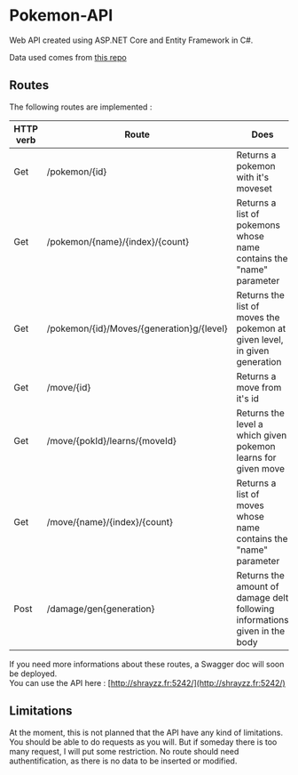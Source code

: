 # Pokemon-API

Web API created using ASP.NET Core and Entity Framework in C#.  

Data used comes from [this repo](https://github.com/veekun/pokedex)

## Routes

The following routes are implemented :

HTTP verb | Route | Does | Takes (body) | Returns  
------ | ------ | ------ | ------ | ------
Get | /pokemon/{id} | Returns a pokemon with it's moveset | Nothing | PokemonDTO
Get | /pokemon/{name}/{index}/{count} | Returns a list of pokemons whose name contains the "name" parameter | Nothing | List of SimplePokemonDTO
Get | /pokemon/{id}/Moves/{generation}g/{level} | Returns the list of moves the pokemon at given level, in given generation | Nothing | List of MoveDTO
Get | /move/{id} | Returns a move from it's id | Nothing | MoveDTO
Get | /move/{pokId}/learns/{moveId} | Returns the level a which given pokemon learns for given move | Nothing | Integer (-1 if not found)
Get | /move/{name}/{index}/{count} | Returns a list of moves whose name contains the "name" parameter | Nothing | List of Moves
Post | /damage/gen{generation} | Returns the amount of damage delt following informations given in the body | Gen{Generation}DamageInformationDTO | Integer

If you need more informations about these routes, a Swagger doc will soon be deployed.  
You can use the API here : [http://shrayzz.fr:5242/](http://shrayzz.fr:5242/)

## Limitations

At the moment, this is not planned that the API have any kind of limitations. You should be able to do requests as you will. But if someday there is too many request, I will put some restriction. No route should need authentification, as there is no data to be inserted or modified.
